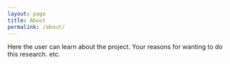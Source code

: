 ```yaml
---
layout: page
title: About
permalink: /about/
---
```


Here the user can learn about the project. Your reasons for wanting to do this research. etc.
